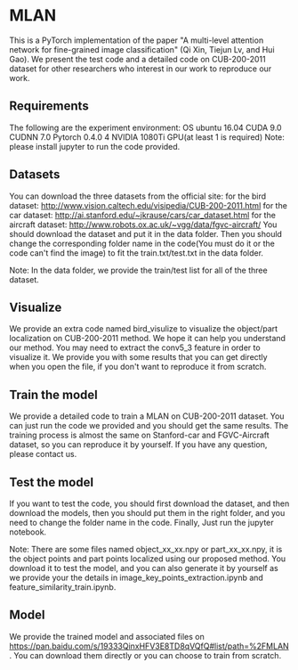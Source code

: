 # MLAN

This is a PyTorch implementation of the paper "A multi-level attention network for fine-grained image classification" (Qi Xin, Tiejun Lv, and Hui Gao). We present the test code and a detailed code on CUB-200-2011 dataset for other researchers who interest in our work to reproduce our work.

## Requirements

The following are the experiment environment:
OS ubuntu 16.04
CUDA 9.0
CUDNN 7.0
Pytorch 0.4.0
4 NVIDIA 1080Ti GPU(at least 1 is required)
Note: please install jupyter to run the code provided.

## Datasets
You can download the three datasets from the official site:
for the bird dataset: 		http://www.vision.caltech.edu/visipedia/CUB-200-2011.html
for the car dataset:  		http://ai.stanford.edu/~jkrause/cars/car_dataset.html
for the aircraft dataset:	http://www.robots.ox.ac.uk/~vgg/data/fgvc-aircraft/
You should download the dataset and put it in the data folder. Then you should change the corresponding folder name in the code(You must do it or the code can't find the image) to fit the train.txt/test.txt in the data folder.

Note: In the data folder, we provide the train/test list for all of the three dataset.

## Visualize
We provide an extra code named bird_visulize to visualize the object/part localization on CUB-200-2011 method. We hope it can help you understand our method. You may need to extract the conv5_3 feature in order to visualize it. We provide you with some results that you can get directly when you open the file, if you don't want to reproduce it from scratch.

## Train the model
We provide a detailed code to train a MLAN on CUB-200-2011 dataset. You can just run the code we provided and you should get the same results. The training process is almost the same on Stanford-car and FGVC-Aircraft dataset, so you can reproduce it by yourself. If you have any question, please contact us. 

## Test the model
If you want to test the code, you should first download the dataset, and then download the models, then you should put them in the right folder, and you need to change the folder name in the code. Finally, Just run the jupyter notebook.

Note: There are some files named object_xx_xx.npy or part_xx_xx.npy, it is the object points and part points localized using our proposed method. You download it to test the model, and you can also generate it by yourself as we provide your the details in image_key_points_extraction.ipynb and feature_similarity_train.ipynb. 

## Model
We provide the trained model and associated files on https://pan.baidu.com/s/19333QinxHFV3E8TD8qVQfQ#list/path=%2FMLAN. You can download them directly or you can choose to train from scratch.
